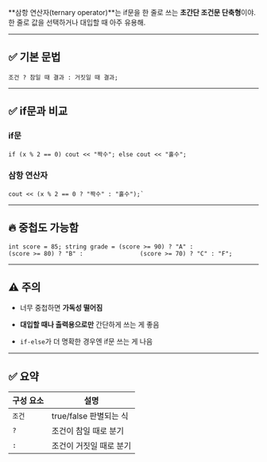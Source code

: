 **삼항 연산자(ternary operator)**는 if문을 한 줄로 쓰는 **초간단 조건문 단축형**이야.  
한 줄로 값을 선택하거나 대입할 때 아주 유용해.

---

## ✅ 기본 문법


`조건 ? 참일 때 결과 : 거짓일 때 결과;`

---
## ✅ if문과 비교


### if문 
```
if (x % 2 == 0) cout << "짝수"; else cout << "홀수";  
```

###  삼항 연산자 
```
cout << (x % 2 == 0 ? "짝수" : "홀수");`

```
---

## 🔥 중첩도 가능함


`int score = 85; string grade = (score >= 90) ? "A" :                (score >= 80) ? "B" :                (score >= 70) ? "C" : "F";`

---

## ⚠️ 주의

- 너무 중첩하면 **가독성 떨어짐**
    
- **대입할 때나 출력용으로만** 간단하게 쓰는 게 좋음
    
- `if-else`가 더 명확한 경우엔 if문 쓰는 게 나음
    

---

## ✅ 요약

|구성 요소|설명|
|---|---|
|`조건`|true/false 판별되는 식|
|`?`|조건이 참일 때로 분기|
|`:`|조건이 거짓일 때로 분기|
